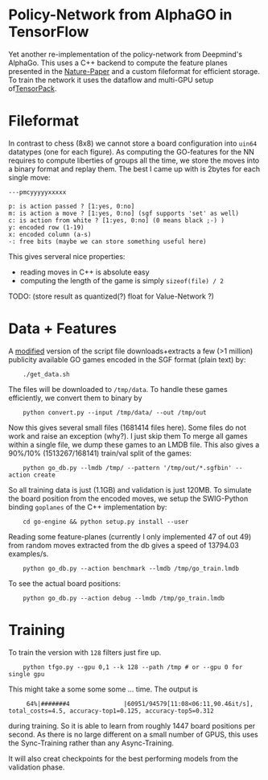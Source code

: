 # Policy-Network from AlphaGO in TensorFlow

Yet another re-implementation of the policy-network from Deepmind's AlphaGo. This uses a C++ backend to compute the feature planes presented in the [Nature-Paper](https://gogameguru.com/i/2016/03/deepmind-mastering-go.pdf) and a custom fileformat for efficient storage. To train the network it uses the dataflow and multi-GPU setup of[TensorPack](https://github.com/ppwwyyxx/tensorpack).

# Fileformat

In contrast to chess (8x8) we cannot store a board configuration into `uin64` datatypes (one for each figure). As computing the GO-features for the NN requires to compute liberties of groups all the time, we store the moves into a binary format and replay them. The best I came up with is 2bytes for each single move:

```
---pmcyyyyyxxxxx

p: is action passed ? [1:yes, 0:no]
m: is action a move ? [1:yes, 0:no] (sgf supports 'set' as well)
c: is action from white ? [1:yes, 0:no] (0 means black ;-) )
y: encoded row (1-19)
x: encoded column (a-s)
-: free bits (maybe we can store something useful here)
```

This gives serveral nice properties:
- reading moves in C++ is absolute easy
- computing the length of the game is simply `sizeof(file) / 2`

TODO: (store result as quantized(?) float for Value-Network ?)

# Data + Features

A [modified](https://github.com/TheDuck314/go-NN) version of the script file downloads+extracts a few (>1 million) publicity available GO games encoded in the SGF format (plain text) by:

        ./get_data.sh

The files will be downloaded to `/tmp/data`. To handle these games efficiently, we convert them to binary by

        python convert.py --input /tmp/data/ --out /tmp/out

Now this gives several small files (1681414 files here). Some files do not work and raise an exception (why?). I just skip them To merge all games within a single file, we dump these games to an LMDB file. This also gives a 90%/10% (1513267/168141) train/val split of the games:

        python go_db.py --lmdb /tmp/ --pattern '/tmp/out/*.sgfbin' --action create

So all training data is just (1.1GB) and validation is just 120MB. 
To simulate the board position from the encoded moves, we setup the SWIG-Python binding `goplanes` of the C++ implementation by:

        cd go-engine && python setup.py install --user

Reading some feature-planes (currently I only implemented 47 of out 49) from random moves extracted from the db gives a speed of 13794.03 examples/s.

        python go_db.py --action benchmark --lmdb /tmp/go_train.lmdb

To see the actual board positions:

        python go_db.py --action debug --lmdb /tmp/go_train.lmdb

# Training 

To train the version with `128` filters just fire up. 

        python tfgo.py --gpu 0,1 --k 128 --path /tmp # or --gpu 0 for single gpu

This might take a some some some ... time. The output is 

         64%|#######4               |60951/94579[11:08<06:11,90.46it/s], total_costs=4.5, accuracy-top1=0.125, accuracy-top5=0.312

during training. So it is able to learn from roughly 1447 board positions per second. As there is no large different on a small number of GPUS, this uses the Sync-Training rather than any Async-Training.

It will also creat checkpoints for the best performing models from the validation phase.